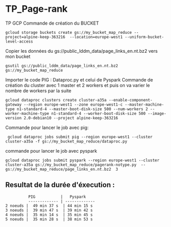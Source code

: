 # TP_Page-rank
TP GCP
Commande de création du BUCKET
```
gcloud storage buckets create gs://my_bucket_map_reduce --project=alpine-keep-363216  --location=europe-west1 --uniform-bucket-level-access
```

Copier les données du gs://public_lddm_data/page_links_en.nt.bz2 vers mon bucket
```
gsutil gs://public_lddm_data/page_links_en.nt.bz2  gs://my_bucket_map_reduce
```
Importer le code PIG : Dataproc.py et celui de Pyspark 
Commande de création du cluster avec 1 master et 2 workers et puis on va varier le nombre de workers par la suite 
```
gcloud dataproc clusters create cluster-a35a --enable-component-gateway --region europe-west1 --zone europe-west1-c --master-machine-type n1-standard-4 --master-boot-disk-size 500 --num-workers 2 --worker-machine-type n1-standard-4 --worker-boot-disk-size 500 --image-version 2.0-debian10 --project alpine-keep-363216
```
Commande pour lancer le job avec pig:
```
 gcloud dataproc jobs submit pig --region europe-west1 --cluster cluster-a35a -f gs://my_bucket_map_reduce/dataproc.py
```
commande pour lancer le job avec pyspark
```
gcloud dataproc jobs submit pyspark --region europe-west1 --cluster cluster-a35a gs://my_bucket_map_reduce/pagerank-notype.py  -- gs://my_bucket_map_reduce/page_links_en.nt.bz2  3
```
## Resultat de la durée d'éxecution :

              PIG           |   Pyspark
              ------------- | -------------
    2 noeuds | 	49 min 37 s  | 44 min 15 s
    3 noeuds |  39 min 47 s  | 39 min 42 s
    4 noeuds |  35 min 14 s  | 35 min 45 s
    5 noeuds |  35 min 28 s  | 38 min 53 s
       
